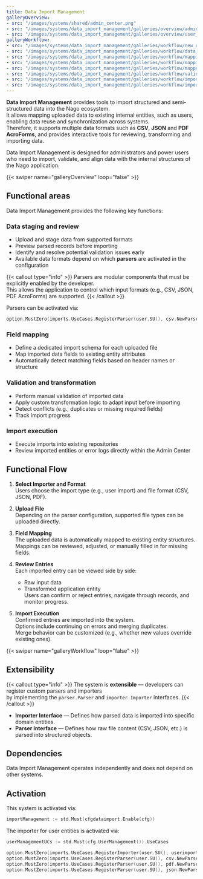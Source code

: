 ```yaml
---
title: Data Import Management
galleryOverview:
- src: "/images/systems/shared/admin_center.png"
- src: "/images/systems/data_import_management/galleries/overview/admin_center.png"
- src: "/images/systems/data_import_management/galleries/overview/user_importer.png"
galleryWorkflow:
- src: "/images/systems/data_import_management/galleries/workflow/new_user_import.png"
- src: "/images/systems/data_import_management/galleries/workflow/data_uploaded.png"
- src: "/images/systems/data_import_management/galleries/workflow/mapping_schema_1.png"
- src: "/images/systems/data_import_management/galleries/workflow/mapping_schema_2.png"
- src: "/images/systems/data_import_management/galleries/workflow/mapped_data.png"
- src: "/images/systems/data_import_management/galleries/workflow/validation_and_transformation.png"
- src: "/images/systems/data_import_management/galleries/workflow/import_options.png"
- src: "/images/systems/data_import_management/galleries/workflow/import_status.png"
---
```



**Data Import Management** provides tools to import structured and semi-structured data into the Nago ecosystem.  
It allows mapping uploaded data to existing internal entities, such as users, enabling data reuse and synchronization across systems.  
Therefore, it supports multiple data formats such as **CSV**, **JSON** and **PDF AcroForms**, and provides interactive tools for reviewing, transforming and importing data. 

Data Import Management is designed for administrators and power users who need to import, validate, and align data with the internal structures of the Nago application.

{{< swiper name="galleryOverview" loop="false" >}}

## Functional areas
Data Import Management provides the following key functions:

### Data staging and review
- Upload and stage data from supported formats
- Preview parsed records before importing
- Identify and resolve potential validation issues early
- Available data formats depend on which **parsers** are activated in the configuration

{{< callout type="info" >}}
Parsers are modular components that must be explicitly enabled by the developer.  
This allows the application to control which input formats (e.g., CSV, JSON, PDF AcroForms) are supported.
{{< /callout >}}

Parsers can be activated via:
```go
option.MustZero(imports.UseCases.RegisterParser(user.SU(), csv.NewParser()))
```

### Field mapping
- Define a dedicated import schema for each uploaded file
- Map imported data fields to existing entity attributes
- Automatically detect matching fields based on header names or structure

### Validation and transformation
- Perform manual validation of imported data
- Apply custom transformation logic to adapt input before importing
- Detect conflicts (e.g., duplicates or missing required fields)
- Track import progress

### Import execution
- Execute imports into existing repositories
- Review imported entities or error logs directly within the Admin Center

## Functional Flow
1. **Select Importer and Format**  
   Users choose the import type (e.g., user import) and file format (CSV, JSON, PDF).

2. **Upload File**  
   Depending on the parser configuration, supported file types can be uploaded directly.

3. **Field Mapping**  
   The uploaded data is automatically mapped to existing entity structures.
   Mappings can be reviewed, adjusted, or manually filled in for missing fields.

4. **Review Entries**  
   Each imported entry can be viewed side by side:
   - Raw input data
   - Transformed application entity  
     Users can confirm or reject entries, navigate through records, and monitor progress.

5. **Import Execution**  
   Confirmed entries are imported into the system.  
   Options include continuing on errors and merging duplicates.  
   Merge behavior can be customized (e.g., whether new values override existing ones).

{{< swiper name="galleryWorkflow" loop="false" >}}

## Extensibility
{{< callout type="info" >}}
The system is **extensible** — developers can register custom parsers and importers  
by implementing the `parser.Parser` and `importer.Importer` interfaces.
{{< /callout >}}

- **Importer Interface** — Defines how parsed data is imported into specific domain entities.
- **Parser Interface** — Defines how raw file content (CSV, JSON, etc.) is parsed into structured objects.



## Dependencies
Data Import Management operates independently and does not depend on other systems.

## Activation
This system is activated via:
```go
importManagement := std.Must(cfgdataimport.Enable(cfg))
```

The importer for user entities is activated via:
```go
userManagementUCs := std.Must(cfg.UserManagement()).UseCases

option.MustZero(imports.UseCases.RegisterImporter(user.SU(), userimporter.NewImporter(userManagementUCs)))
option.MustZero(imports.UseCases.RegisterParser(user.SU(), csv.NewParser()))
option.MustZero(imports.UseCases.RegisterParser(user.SU(), pdf.NewParser()))
option.MustZero(imports.UseCases.RegisterParser(user.SU(), json.NewParser()))
```